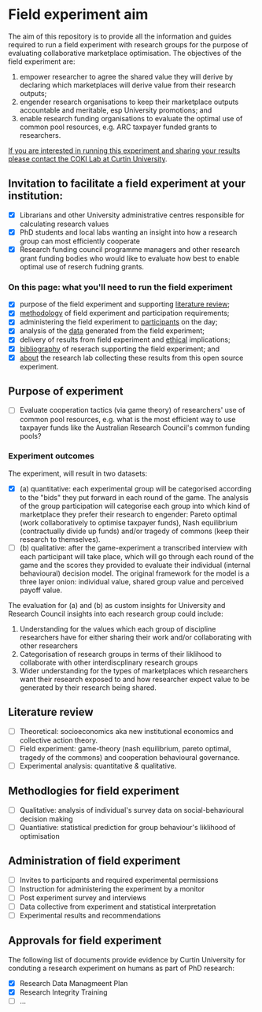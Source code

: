 # Field experiment aim
The aim of this repository is to provide all the information and guides required to run a field experiment with research groups for the purpose of evaluating collaborative marketplace optimisation. The objectives of the field experiment are:
  1. empower researcher to agree the shared value they will derive by declaring which marketplaces will derive value from their research outputs;
  2. engender research organisations to keep their marketplace outputs accountable and meritable, esp University promotions; and
  3. enable research funding organisations to evaluate the optimal use of common pool resources, e.g. ARC taxpayer funded grants to researchers.  

[If you are interested in running this experiment and sharing your results please contact the COKI Lab at Curtin University](https://github.com/david-flanders-tuke/PhD/blob/main/about.md).

## Invitation to facilitate a field experiment at your institution:
  - [x] Librarians and other University administrative centres responsible for calculating research values
  - [x] PhD students and local labs wanting an insight into how a research group can most efficiently cooperate
  - [x] Research funding council programme managers and other research grant funding bodies who would like to evaluate how best to enable optimal use of reserch fudning grants.

### On this page: what you'll need to run the field experiment
 - [x] purpose of the field experiment and supporting [literature review](https://github.com/david-flanders-tuke/PhD/blob/main/theory.md);
 - [x] [methodology](https://github.com/david-flanders-tuke/PhD/blob/main/methodology.md) of field experiment and participation requirements;
 - [x] administering the field experiment to [participants](https://github.com/david-flanders-tuke/PhD/blob/main/participants.md) on the day;
 - [x] analysis of the [data](https://github.com/david-flanders-tuke/PhD/blob/main/dataset.md) generated from the field experiment;
 - [x] delivery of results from field experiment and [ethical](https://github.com/david-flanders-tuke/PhD/blob/main/ethic.md) implications;
 - [x] [bibliography](https://github.com/david-flanders-tuke/PhD/blob/main/bibliography.md) of reserach supporting the field experiment; and
 - [x] [about](https://github.com/david-flanders-tuke/PhD/blob/main/about.md) the research lab collecting these results from this open source experiment.

## Purpose of experiment
 - [ ] Evaluate cooperation tactics (via game theory) of researchers' use of common pool resources, e.g. what is the most efficient way to use taxpayer funds like the Australian Research Council's common funding pools?

### Experiment outcomes
The experiment, will result in two datasets: 
 - [x] (a) quantitative: each experimental group will be categorised according to the "bids" they put forward in each round of the game. The analysis of the group participation will categorise each group into which kind of marketplace they prefer their research to engender: Pareto optimal (work collaboratively to optimise taxpayer funds), Nash equilibrium (contractually divide up funds) and/or tragedy of commons (keep their research to themselves).
 - [ ] (b) qualitative: after the game-experiment a transcribed interview with each participant will take place, which will go through each round of the game and the scores they provided to evaluate their individual (internal behavioural) decision model. The original framework for the model is a three layer onion: individual value, shared group value and perceived payoff value. 

The evaluation for (a) and (b) as custom insights for University and Research Council insights into each research group could include:
 1. Understanding for the values which each group of discipline researchers have for either sharing their work and/or collaborating with other researchers
 2. Categorisation of research groups in terms of their liklihood to collaborate with other interdiscplinary research groups
 3. Wider understanding for the types of marketplaces which researchers want their research exposed to and how researcher expect value to be generated by their research being shared.

## Literature review
 - [ ] Theoretical: socioeconomics aka new institutional economics and collective action theory.
 - [ ] Field experiment: game-theory (nash equilibrium, pareto optimal, tragedy of the commons) and cooperation behavioural governance.
 - [ ] Experimental analysis: quantitative *&* qualitative.

## Methodlogies for field experiment
 - [ ] Qualitative: analysis of individual's survey data on social-behavioural decision making
 - [ ] Quantiative: statistical prediction for group behaviour's liklihood of optimisation 

## Administration of field experiment
 - [ ] Invites to participants and required experimental permissions
 - [ ] Instruction for administering the experiment by a monitor
 - [ ] Post experiment survey and interviews
 - [ ] Data collective from experiment and statistical interpretation
 - [ ] Experimental results and recommendations

## Approvals for field experiment
The following list of documents provide evidence by Curtin University for conduting a research experiment on humans as part of PhD research:
 - [x] Research Data Managmeent Plan
 - [x] Research Integrity Training
 - [ ] ...
